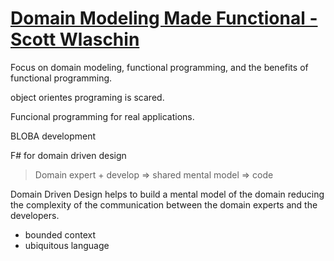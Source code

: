 # [Domain Modeling Made Functional - Scott Wlaschin](https://www.youtube.com/watch?v=1pSH8kElmM4)

Focus on domain modeling, functional programming, and the benefits of functional programming.

object orientes programing is scared.

Funcional programming for real applications.

BLOBA development

F# for domain driven design

> Domain expert + develop => shared mental model => code

Domain Driven Design helps to build a mental model of the domain reducing the complexity of the communication between the domain experts and the developers.

- bounded context
- ubiquitous language
